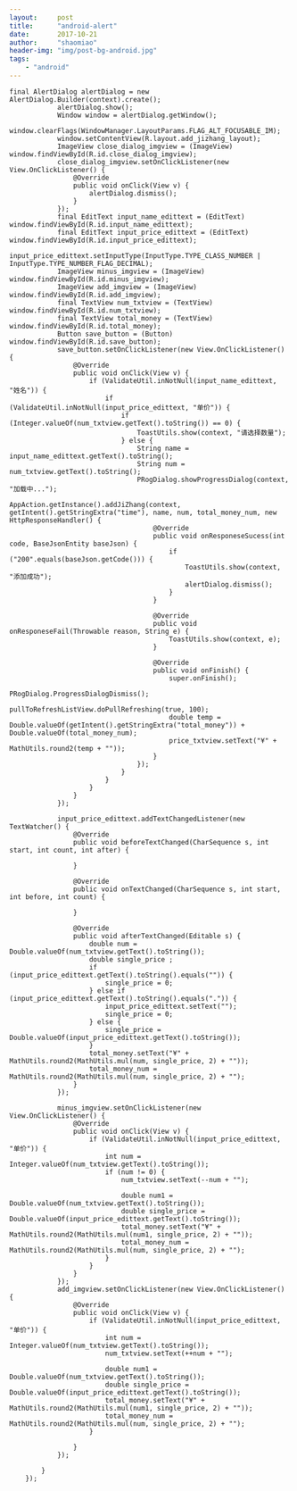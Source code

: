 ```yaml
---
layout:     post
title:      "android-alert"
date:       2017-10-21
author:     "shaomiao"
header-img: "img/post-bg-android.jpg"
tags:
    - "android"
---
```

    final AlertDialog alertDialog = new AlertDialog.Builder(context).create();
                alertDialog.show();
                Window window = alertDialog.getWindow();
                window.clearFlags(WindowManager.LayoutParams.FLAG_ALT_FOCUSABLE_IM);
                window.setContentView(R.layout.add_jizhang_layout);
                ImageView close_dialog_imgview = (ImageView) window.findViewById(R.id.close_dialog_imgview);
                close_dialog_imgview.setOnClickListener(new View.OnClickListener() {
                    @Override
                    public void onClick(View v) {
                        alertDialog.dismiss();
                    }
                });
                final EditText input_name_edittext = (EditText) window.findViewById(R.id.input_name_edittext);
                final EditText input_price_edittext = (EditText) window.findViewById(R.id.input_price_edittext);
                input_price_edittext.setInputType(InputType.TYPE_CLASS_NUMBER | InputType.TYPE_NUMBER_FLAG_DECIMAL);
                ImageView minus_imgview = (ImageView) window.findViewById(R.id.minus_imgview);
                ImageView add_imgview = (ImageView) window.findViewById(R.id.add_imgview);
                final TextView num_txtview = (TextView) window.findViewById(R.id.num_txtview);
                final TextView total_money = (TextView) window.findViewById(R.id.total_money);
                Button save_button = (Button) window.findViewById(R.id.save_button);
                save_button.setOnClickListener(new View.OnClickListener() {
                    @Override
                    public void onClick(View v) {
                        if (ValidateUtil.inNotNull(input_name_edittext, "姓名")) {
                            if (ValidateUtil.inNotNull(input_price_edittext, "单价")) {
                                if (Integer.valueOf(num_txtview.getText().toString()) == 0) {
                                    ToastUtils.show(context, "请选择数量");
                                } else {
                                    String name = input_name_edittext.getText().toString();
                                    String num = num_txtview.getText().toString();
                                    PRogDialog.showProgressDialog(context, "加载中...");
                                    AppAction.getInstance().addJiZhang(context, getIntent().getStringExtra("time"), name, num, total_money_num, new HttpResponseHandler() {
                                        @Override
                                        public void onResponeseSucess(int code, BaseJsonEntity baseJson) {
                                            if ("200".equals(baseJson.getCode())) {
                                                ToastUtils.show(context, "添加成功");
                                                alertDialog.dismiss();
                                            }
                                        }

                                        @Override
                                        public void onResponeseFail(Throwable reason, String e) {
                                            ToastUtils.show(context, e);
                                        }

                                        @Override
                                        public void onFinish() {
                                            super.onFinish();
                                            PRogDialog.ProgressDialogDismiss();
                                            pullToRefreshListView.doPullRefreshing(true, 100);
                                            double temp = Double.valueOf(getIntent().getStringExtra("total_money")) + Double.valueOf(total_money_num);
                                            price_txtview.setText("¥" + MathUtils.round2(temp + ""));
                                        }
                                    });
                                }
                            }
                        }
                    }
                });

                input_price_edittext.addTextChangedListener(new TextWatcher() {
                    @Override
                    public void beforeTextChanged(CharSequence s, int start, int count, int after) {

                    }

                    @Override
                    public void onTextChanged(CharSequence s, int start, int before, int count) {

                    }

                    @Override
                    public void afterTextChanged(Editable s) {
                        double num = Double.valueOf(num_txtview.getText().toString());
                        double single_price ;
                        if (input_price_edittext.getText().toString().equals("")) {
                            single_price = 0;
                        } else if (input_price_edittext.getText().toString().equals(".")) {
                            input_price_edittext.setText("");
                            single_price = 0;
                        } else {
                            single_price = Double.valueOf(input_price_edittext.getText().toString());
                        }
                        total_money.setText("¥" + MathUtils.round2(MathUtils.mul(num, single_price, 2) + ""));
                        total_money_num = MathUtils.round2(MathUtils.mul(num, single_price, 2) + "");
                    }
                });

                minus_imgview.setOnClickListener(new View.OnClickListener() {
                    @Override
                    public void onClick(View v) {
                        if (ValidateUtil.inNotNull(input_price_edittext, "单价")) {
                            int num = Integer.valueOf(num_txtview.getText().toString());
                            if (num != 0) {
                                num_txtview.setText(--num + "");

                                double num1 = Double.valueOf(num_txtview.getText().toString());
                                double single_price = Double.valueOf(input_price_edittext.getText().toString());
                                total_money.setText("¥" + MathUtils.round2(MathUtils.mul(num1, single_price, 2) + ""));
                                total_money_num = MathUtils.round2(MathUtils.mul(num, single_price, 2) + "");
                            }
                        }
                    }
                });
                add_imgview.setOnClickListener(new View.OnClickListener() {
                    @Override
                    public void onClick(View v) {
                        if (ValidateUtil.inNotNull(input_price_edittext, "单价")) {
                            int num = Integer.valueOf(num_txtview.getText().toString());
                            num_txtview.setText(++num + "");

                            double num1 = Double.valueOf(num_txtview.getText().toString());
                            double single_price = Double.valueOf(input_price_edittext.getText().toString());
                            total_money.setText("¥" + MathUtils.round2(MathUtils.mul(num1, single_price, 2) + ""));
                            total_money_num = MathUtils.round2(MathUtils.mul(num, single_price, 2) + "");
                        }

                    }
                });

            }
        });
